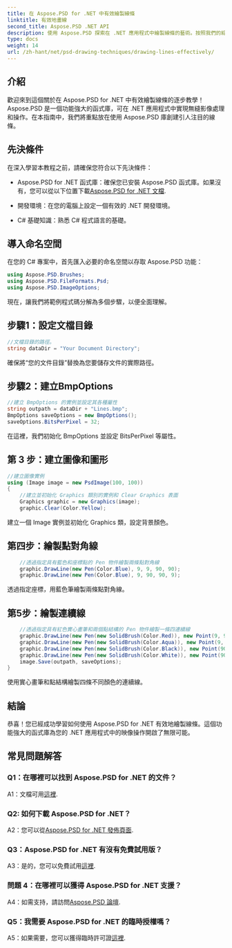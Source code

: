 ```yaml
---
title: 在 Aspose.PSD for .NET 中有效繪製線條
linktitle: 有效地畫線
second_title: Aspose.PSD .NET API
description: 使用 Aspose.PSD 探索在 .NET 應用程式中繪製線條的藝術。按照我們的綜合教學輕鬆提升您的影像處理技能。
type: docs
weight: 14
url: /zh-hant/net/psd-drawing-techniques/drawing-lines-effectively/
---
```

## 介紹

歡迎來到這個關於在 Aspose.PSD for .NET 中有效繪製線條的逐步教學！ Aspose.PSD 是一個功能強大的函式庫，可在 .NET 應用程式中實現無縫影像處理和操作。在本指南中，我們將重點放在使用 Aspose.PSD 庫創建引人注目的線條。

## 先決條件

在深入學習本教程之前，請確保您符合以下先決條件：

-  Aspose.PSD for .NET 函式庫：確保您已安裝 Aspose.PSD 函式庫。如果沒有，您可以從以下位置下載[Aspose.PSD for .NET 文檔](https://reference.aspose.com/psd/net/).

- 開發環境：在您的電腦上設定一個有效的 .NET 開發環境。

- C# 基礎知識：熟悉 C# 程式語言的基礎。

## 導入命名空間

在您的 C# 專案中，首先匯入必要的命名空間以存取 Aspose.PSD 功能：

```csharp
using Aspose.PSD.Brushes;
using Aspose.PSD.FileFormats.Psd;
using Aspose.PSD.ImageOptions;
```

現在，讓我們將範例程式碼分解為多個步驟，以便全面理解。

## 步驟1：設定文檔目錄

```csharp
//文檔目錄的路徑。
string dataDir = "Your Document Directory";
```

確保將“您的文件目錄”替換為您要儲存文件的實際路徑。

## 步驟2：建立BmpOptions

```csharp
//建立 BmpOptions 的實例並設定其各種屬性
string outpath = dataDir + "Lines.bmp";
BmpOptions saveOptions = new BmpOptions();
saveOptions.BitsPerPixel = 32;
```

在這裡，我們初始化 BmpOptions 並設定 BitsPerPixel 等屬性。

## 第 3 步：建立圖像和圖形

```csharp
//建立圖像實例
using (Image image = new PsdImage(100, 100))
{
    //建立並初始化 Graphics 類別的實例和 Clear Graphics 表面
    Graphics graphic = new Graphics(image);
    graphic.Clear(Color.Yellow);
```

建立一個 Image 實例並初始化 Graphics 類，設定背景顏色。

## 第四步：繪製點對角線

```csharp
    //透過指定具有藍色和座標點的 Pen 物件繪製兩條點對角線
    graphic.DrawLine(new Pen(Color.Blue), 9, 9, 90, 90);
    graphic.DrawLine(new Pen(Color.Blue), 9, 90, 90, 9);
```

透過指定座標，用藍色筆繪製兩條點對角線。

## 第5步：繪製連續線

```csharp
    //透過指定具有紅色實心畫筆和兩個點結構的 Pen 物件繪製一條四連續線
    graphic.DrawLine(new Pen(new SolidBrush(Color.Red)), new Point(9, 9), new Point(9, 90));
    graphic.DrawLine(new Pen(new SolidBrush(Color.Aqua)), new Point(9, 90), new Point(90, 90));
    graphic.DrawLine(new Pen(new SolidBrush(Color.Black)), new Point(90, 90), new Point(90, 9));
    graphic.DrawLine(new Pen(new SolidBrush(Color.White)), new Point(90, 9), new Point(9, 9));
    image.Save(outpath, saveOptions);
}
```

使用實心畫筆和點結構繪製四條不同顏色的連續線。

## 結論

恭喜！您已經成功學習如何使用 Aspose.PSD for .NET 有效地繪製線條。這個功能強大的函式庫為您的 .NET 應用程式中的映像操作開啟了無限可能。

## 常見問題解答

### Q1：在哪裡可以找到 Aspose.PSD for .NET 的文件？

 A1：文檔可用[這裡](https://reference.aspose.com/psd/net/).

### Q2: 如何下載 Aspose.PSD for .NET？

 A2：您可以從[Aspose.PSD for .NET 發佈頁面](https://releases.aspose.com/psd/net/).

### Q3：Aspose.PSD for .NET 有沒有免費試用版？

 A3：是的，您可以免費試用[這裡](https://releases.aspose.com/).

### 問題 4：在哪裡可以獲得 Aspose.PSD for .NET 支援？

 A4：如需支持，請訪問[Aspose.PSD 論壇](https://forum.aspose.com/c/psd/34).

### Q5：我需要 Aspose.PSD for .NET 的臨時授權嗎？

 A5：如果需要，您可以獲得臨時許可證[這裡](https://purchase.aspose.com/temporary-license/).